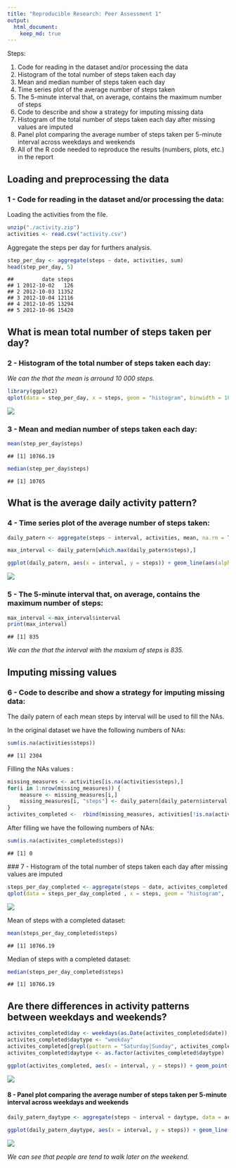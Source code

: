 ```yaml
---
title: "Reproducible Research: Peer Assessment 1"
output: 
  html_document:
    keep_md: true
---
```


Steps:

1.    Code for reading in the dataset and/or processing the data
1.    Histogram of the total number of steps taken each day
1.    Mean and median number of steps taken each day
1.    Time series plot of the average number of steps taken
1.    The 5-minute interval that, on average, contains the maximum number of steps
1.    Code to describe and show a strategy for imputing missing data
1.    Histogram of the total number of steps taken each day after missing values are imputed
1.   Panel plot comparing the average number of steps taken per 5-minute interval across weekdays and weekends
1.   All of the R code needed to reproduce the results (numbers, plots, etc.) in the report


## Loading and preprocessing the data

### 1 - Code for reading in the dataset and/or processing the data: 

Loading the activities from the file. 

```r
unzip("./activity.zip")
activities <- read.csv("activity.csv")
```

Aggregate the steps per day for furthers analysis.

```r
step_per_day <- aggregate(steps ~ date, activities, sum)
head(step_per_day, 5)
```

```
##         date steps
## 1 2012-10-02   126
## 2 2012-10-03 11352
## 3 2012-10-04 12116
## 4 2012-10-05 13294
## 5 2012-10-06 15420
```

## What is mean total number of steps taken per day?

### 2 - Histogram of the total number of steps taken each day:
*We can the that the mean is arround 10 000 steps.*

```r
library(ggplot2)
qplot(data = step_per_day, x = steps, geom = "histogram", binwidth = 1000)
```

![](PA1_template_files/figure-html/2-1.png)<!-- -->

### 3 - Mean and median number of steps taken each day:


```r
mean(step_per_day$steps)
```

```
## [1] 10766.19
```

```r
median(step_per_day$steps)
```

```
## [1] 10765
```

## What is the average daily activity pattern?

### 4 - Time series plot of the average number of steps taken:


```r
daily_patern <- aggregate(steps ~ interval, activities, mean, na.rm = TRUE)

max_interval <- daily_patern[which.max(daily_patern$steps),]

ggplot(daily_patern, aes(x = interval, y = steps)) + geom_line(aes(alpha = 0.7)) + scale_alpha(guide = 'none')
```

![](PA1_template_files/figure-html/4-1.png)<!-- -->

### 5 - The 5-minute interval that, on average, contains the maximum number of steps:

```r
max_interval <-max_interval$interval
print(max_interval)
```

```
## [1] 835
```

*We can the that the interval with the maxium of steps is 835.*

## Imputing missing values
### 6 - Code to describe and show a strategy for imputing missing data:

The daily patern of each mean steps by interval will be used to fill the NAs.

In the original dataset we have the following numbers of NAs:

```r
sum(is.na(activities$steps))
```

```
## [1] 2304
```
Filling the NAs values : 

```r
missing_measures <- activities[is.na(activities$steps),]
for(i in 1:nrow(missing_measures)) {
    measure <- missing_measures[i,]
    missing_measures[i, "steps"] <- daily_patern[daily_patern$interval == measure$interval , "steps"]
}
activites_completed <-  rbind(missing_measures, activities[!is.na(activities$steps),])
```

After filling we have the following numbers of NAs:

```r
sum(is.na(activites_completed$steps))
```

```
## [1] 0
```

### 7 - Histogram of the total number of steps taken each day after missing values are imputed

```r
steps_per_day_completed <- aggregate(steps ~ date, activites_completed, sum)
qplot(data = steps_per_day_completed , x = steps, geom = "histogram",  binwidth = 1000)
```

![](PA1_template_files/figure-html/7b-1.png)<!-- -->

Mean of steps with a completed dataset:

```r
mean(steps_per_day_completed$steps)
```

```
## [1] 10766.19
```
Median of steps with a completed dataset:

```r
median(steps_per_day_completed$steps)
```

```
## [1] 10766.19
```


## Are there differences in activity patterns between weekdays and weekends?


```r
activites_completed$day <- weekdays(as.Date(activites_completed$date))
activites_completed$daytype <- "weekday" 
activites_completed[grepl(pattern = "Saturday|Sunday", activites_completed$day), "daytype"] <- "weekend"
activites_completed$daytype <- as.factor(activites_completed$daytype)

ggplot(activites_completed, aes(x = interval, y = steps)) + geom_point(aes(alpha = 0.2, col = day)) +  facet_grid(daytype ~ .) + scale_alpha(guide = 'none')
```

![](PA1_template_files/figure-html/unnamed-chunk-2-1.png)<!-- -->

#### 8  - Panel plot comparing the average number of steps taken per 5-minute interval across weekdays and weekends


```r
daily_patern_daytype <- aggregate(steps ~ interval + daytype, data = activites_completed, mean)

ggplot(daily_patern_daytype, aes(x = interval, y = steps)) + geom_line(aes(alpha = 0.2)) +  facet_grid(daytype ~ .) + scale_alpha(guide = 'none')
```

![](PA1_template_files/figure-html/8-1.png)<!-- -->

*We can see that people are tend to walk later on the weekend.*

